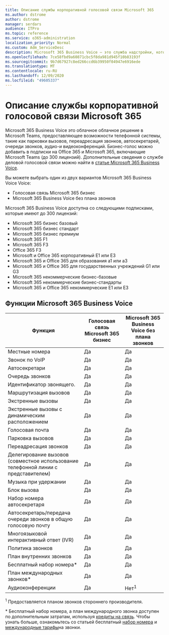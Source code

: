 ```yaml
---
title: Описание службы корпоративной голосовой связи Microsoft 365
ms.author: dstrome
author: dstrome
manager: serdars
audience: ITPro
ms.topic: reference
ms.service: o365-administration
localization_priority: Normal
ms.custom: Adm_ServiceDesc
description: Microsoft 365 Business Voice — это служба надстройки, которая позволяет использовать Microsoft Teams для звонков по телефону. Это сочетает телефонную систему, план для местных звонков, SMS и голосовые конференции.
ms.openlocfilehash: 7ce58fbd9a60871cbc5f8da981d945f10b83193f
ms.sourcegitcommit: 9b7d67927c8ed266ccd6b39950f04947e6916ede
ms.translationtype: MT
ms.contentlocale: ru-RU
ms.lasthandoff: 12/09/2020
ms.locfileid: "49605337"
---
```

# <a name="microsoft-365-business-voice-service-description"></a>Описание службы корпоративной голосовой связи Microsoft 365

Microsoft 365 Business Voice это облачное облачное решение в Microsoft Teams, предоставляющее возможности телефонной системы, такие как парковки вызовов, переадресация звонков, автосекретарей, очереди звонков, аудио-и видеоконференций. Бизнес-голос можно добавить в подписки на Office 365 и Microsoft 365, включающие Microsoft Teams (до 300 лицензий). Дополнительные сведения о службе деловой голосовой связи можно найти в [статье Microsoft 365 Business Voice](https://docs.microsoft.com/MicrosoftTeams/business-voice/whats-business-voice).

Вы можете выбрать один из двух вариантов Microsoft 365 Business Voice Voice:

- Голосовая связь Microsoft 365 бизнес
- Microsoft 365 Business Voice без плана звонков

Microsoft 365 Business Voice доступна со следующими подписками, которые имеют до 300 лицензий:

- Microsoft 365 бизнес базовый
- Microsoft 365 бизнес стандарт
- Microsoft 365 бизнес премиум
- Microsoft 365 F1
- Microsoft 365 F3
- Office 365 F3
- Microsoft и Office 365 корпоративный E1 или E3
- Microsoft 365 и Office 365 для образования a1 или a3
- Microsoft 365 и Office 365 для государственных учреждений G1 или G3
- Microsoft 365 некоммерческие бизнес-базовые
- Microsoft 365 некоммерческие бизнес-стандарты
- Microsoft 365 и Office 365 некоммерческие E1 или E3

## <a name="microsoft-365-business-voice-features"></a>Функции Microsoft 365 Business Voice

| **Функция**                                            | **Голосовая связь Microsoft 365 бизнес** | **Microsoft 365 Business Voice без плана звонков** |
|--------------------------------------------------------|----------------------------------|-------------------------------------------------------|
| Местные номера                                          | Да                              | Да                                                   |
| Звонок по VoIP                                           | Да                              | Да                                                   |
| Автосекретари                                        | Да                              | Да                                                   |
| Очередь звонков                                             | Да                              | Да                                                   |
| Идентификатор звонящего.                                              | Да                              | Да                                                   |
| Маршрутизация вызовов                                           | Да                              | Да                                                   |
| Экстренные вызовы                                      | Да                              | Да                                                   |
| Экстренные вызовы с динамическим расположением                | Да                              | Да                                                   |
| Голосовая почта                                             | Да                              | Да                                                   |
| Парковка вызовов                                              | Да                              | Да                                                   |
| Переадресация звонков                                        | Да                              | Да                                                   |
| Делегирование вызовов (совместное использование телефонной линии с представителем)   | Да                              | Да                                                   |
| Музыка при удержании                                          | Да                              | Да                                                   |
| Блок вызова                                             | Да                              | Да                                                   |
| Набор номера автосекретаря                       | Да                              | Да                                                   |
| Автосекретарь/передача очереди звонков в общую голосовую почту | Да                              | Да                                                   |
| Многоязыковой интерактивный ответ (IVR)          | Да                              | Да                                                   |
| Политика звонков                                         | Да                              | Да                                                   |
| План внутренних звонков                                  | Да                              | Да                                                    |
| Бесплатный набор номера\*                                    | Да                              | Да                                                    |
| План международных звонков\*                           | Да                              | Да                                                    |
| Аудиоконференции                                     | Да                              | Нет<sup>1</sup>                                                   |

<sup>1</sup> Предоставляется планом звонков стороннего производителя.

\* Бесплатный набор номера, а план международного звонка доступен по дополнительным затратам, используя [кредиты на связь](https://docs.microsoft.com/microsoftteams/what-are-communications-credits). Чтобы узнать больше, ознакомьтесь со статьей бесплатный [набор номера](https://docs.microsoft.com/microsoftteams/toll-free-dialing-limitations-and-restrictions) и [международные тарифы](https://www.microsoft.com/microsoft-365/microsoft-teams/voice-calling?rtc=1#ow-download-rates)на звонки.
